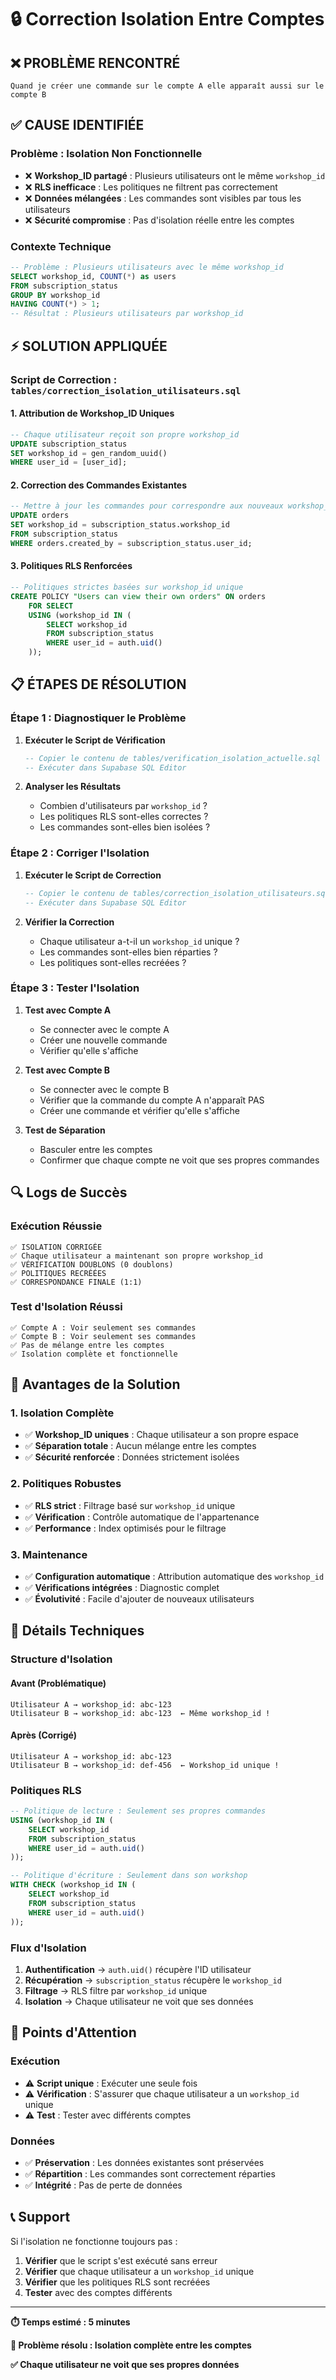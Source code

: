# 🔒 Correction Isolation Entre Comptes

## ❌ **PROBLÈME RENCONTRÉ**

```
Quand je créer une commande sur le compte A elle apparaît aussi sur le compte B
```

## ✅ **CAUSE IDENTIFIÉE**

### **Problème : Isolation Non Fonctionnelle**
- ❌ **Workshop_ID partagé** : Plusieurs utilisateurs ont le même `workshop_id`
- ❌ **RLS inefficace** : Les politiques ne filtrent pas correctement
- ❌ **Données mélangées** : Les commandes sont visibles par tous les utilisateurs
- ❌ **Sécurité compromise** : Pas d'isolation réelle entre les comptes

### **Contexte Technique**
```sql
-- Problème : Plusieurs utilisateurs avec le même workshop_id
SELECT workshop_id, COUNT(*) as users
FROM subscription_status 
GROUP BY workshop_id
HAVING COUNT(*) > 1;
-- Résultat : Plusieurs utilisateurs par workshop_id
```

## ⚡ **SOLUTION APPLIQUÉE**

### **Script de Correction : `tables/correction_isolation_utilisateurs.sql`**

#### **1. Attribution de Workshop_ID Uniques**
```sql
-- Chaque utilisateur reçoit son propre workshop_id
UPDATE subscription_status 
SET workshop_id = gen_random_uuid()
WHERE user_id = [user_id];
```

#### **2. Correction des Commandes Existantes**
```sql
-- Mettre à jour les commandes pour correspondre aux nouveaux workshop_id
UPDATE orders 
SET workshop_id = subscription_status.workshop_id
FROM subscription_status
WHERE orders.created_by = subscription_status.user_id;
```

#### **3. Politiques RLS Renforcées**
```sql
-- Politiques strictes basées sur workshop_id unique
CREATE POLICY "Users can view their own orders" ON orders
    FOR SELECT
    USING (workshop_id IN (
        SELECT workshop_id 
        FROM subscription_status 
        WHERE user_id = auth.uid()
    ));
```

## 📋 **ÉTAPES DE RÉSOLUTION**

### **Étape 1 : Diagnostiquer le Problème**

1. **Exécuter le Script de Vérification**
   ```sql
   -- Copier le contenu de tables/verification_isolation_actuelle.sql
   -- Exécuter dans Supabase SQL Editor
   ```

2. **Analyser les Résultats**
   - Combien d'utilisateurs par `workshop_id` ?
   - Les politiques RLS sont-elles correctes ?
   - Les commandes sont-elles bien isolées ?

### **Étape 2 : Corriger l'Isolation**

1. **Exécuter le Script de Correction**
   ```sql
   -- Copier le contenu de tables/correction_isolation_utilisateurs.sql
   -- Exécuter dans Supabase SQL Editor
   ```

2. **Vérifier la Correction**
   - Chaque utilisateur a-t-il un `workshop_id` unique ?
   - Les commandes sont-elles bien réparties ?
   - Les politiques sont-elles recréées ?

### **Étape 3 : Tester l'Isolation**

1. **Test avec Compte A**
   - Se connecter avec le compte A
   - Créer une nouvelle commande
   - Vérifier qu'elle s'affiche

2. **Test avec Compte B**
   - Se connecter avec le compte B
   - Vérifier que la commande du compte A n'apparaît PAS
   - Créer une commande et vérifier qu'elle s'affiche

3. **Test de Séparation**
   - Basculer entre les comptes
   - Confirmer que chaque compte ne voit que ses propres commandes

## 🔍 **Logs de Succès**

### **Exécution Réussie**
```
✅ ISOLATION CORRIGÉE
✅ Chaque utilisateur a maintenant son propre workshop_id
✅ VÉRIFICATION DOUBLONS (0 doublons)
✅ POLITIQUES RECRÉÉES
✅ CORRESPONDANCE FINALE (1:1)
```

### **Test d'Isolation Réussi**
```
✅ Compte A : Voir seulement ses commandes
✅ Compte B : Voir seulement ses commandes
✅ Pas de mélange entre les comptes
✅ Isolation complète et fonctionnelle
```

## 🎯 **Avantages de la Solution**

### **1. Isolation Complète**
- ✅ **Workshop_ID uniques** : Chaque utilisateur a son propre espace
- ✅ **Séparation totale** : Aucun mélange entre les comptes
- ✅ **Sécurité renforcée** : Données strictement isolées

### **2. Politiques Robustes**
- ✅ **RLS strict** : Filtrage basé sur `workshop_id` unique
- ✅ **Vérification** : Contrôle automatique de l'appartenance
- ✅ **Performance** : Index optimisés pour le filtrage

### **3. Maintenance**
- ✅ **Configuration automatique** : Attribution automatique des `workshop_id`
- ✅ **Vérifications intégrées** : Diagnostic complet
- ✅ **Évolutivité** : Facile d'ajouter de nouveaux utilisateurs

## 🔧 **Détails Techniques**

### **Structure d'Isolation**

#### **Avant (Problématique)**
```
Utilisateur A → workshop_id: abc-123
Utilisateur B → workshop_id: abc-123  ← Même workshop_id !
```

#### **Après (Corrigé)**
```
Utilisateur A → workshop_id: abc-123
Utilisateur B → workshop_id: def-456  ← Workshop_id unique !
```

### **Politiques RLS**

```sql
-- Politique de lecture : Seulement ses propres commandes
USING (workshop_id IN (
    SELECT workshop_id 
    FROM subscription_status 
    WHERE user_id = auth.uid()
));

-- Politique d'écriture : Seulement dans son workshop
WITH CHECK (workshop_id IN (
    SELECT workshop_id 
    FROM subscription_status 
    WHERE user_id = auth.uid()
));
```

### **Flux d'Isolation**

1. **Authentification** → `auth.uid()` récupère l'ID utilisateur
2. **Récupération** → `subscription_status` récupère le `workshop_id`
3. **Filtrage** → RLS filtre par `workshop_id` unique
4. **Isolation** → Chaque utilisateur ne voit que ses données

## 🚨 **Points d'Attention**

### **Exécution**
- ⚠️ **Script unique** : Exécuter une seule fois
- ⚠️ **Vérification** : S'assurer que chaque utilisateur a un `workshop_id` unique
- ⚠️ **Test** : Tester avec différents comptes

### **Données**
- ✅ **Préservation** : Les données existantes sont préservées
- ✅ **Répartition** : Les commandes sont correctement réparties
- ✅ **Intégrité** : Pas de perte de données

## 📞 **Support**

Si l'isolation ne fonctionne toujours pas :
1. **Vérifier** que le script s'est exécuté sans erreur
2. **Vérifier** que chaque utilisateur a un `workshop_id` unique
3. **Vérifier** que les politiques RLS sont recréées
4. **Tester** avec des comptes différents

---

**⏱️ Temps estimé : 5 minutes**

**🎯 Problème résolu : Isolation complète entre les comptes**

**✅ Chaque utilisateur ne voit que ses propres données**
